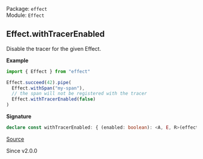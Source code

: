 Package: `effect`<br />
Module: `Effect`<br />

## Effect.withTracerEnabled

Disable the tracer for the given Effect.

**Example**

```ts
import { Effect } from "effect"

Effect.succeed(42).pipe(
  Effect.withSpan("my-span"),
  // the span will not be registered with the tracer
  Effect.withTracerEnabled(false)
)
```

**Signature**

```ts
declare const withTracerEnabled: { (enabled: boolean): <A, E, R>(effect: Effect<A, E, R>) => Effect<A, E, R>; <A, E, R>(effect: Effect<A, E, R>, enabled: boolean): Effect<A, E, R>; }
```

[Source](https://github.com/Effect-TS/effect/tree/main/packages/effect/src/Effect.ts#L12862)

Since v2.0.0